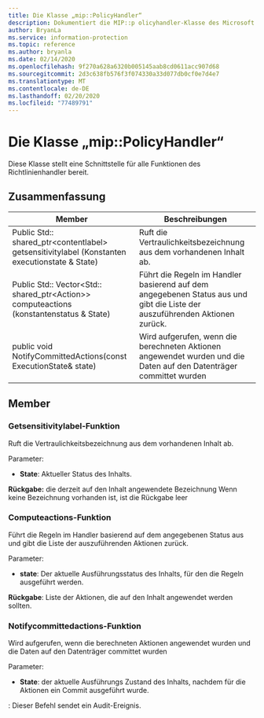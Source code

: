 ```yaml
---
title: Die Klasse „mip::PolicyHandler“
description: Dokumentiert die MIP::p olicyhandler-Klasse des Microsoft Information Protection (MIP) SDK.
author: BryanLa
ms.service: information-protection
ms.topic: reference
ms.author: bryanla
ms.date: 02/14/2020
ms.openlocfilehash: 9f270a628a6320b005145aab8cd0611acc907d68
ms.sourcegitcommit: 2d3c638fb576f3f074330a33d077db0cf0e7d4e7
ms.translationtype: MT
ms.contentlocale: de-DE
ms.lasthandoff: 02/20/2020
ms.locfileid: "77489791"
---
```

# <a name="class-mippolicyhandler"></a>Die Klasse „mip::PolicyHandler“ 
Diese Klasse stellt eine Schnittstelle für alle Funktionen des Richtlinienhandler bereit.
  
## <a name="summary"></a>Zusammenfassung
 Member                        | Beschreibungen                                
--------------------------------|---------------------------------------------
Public Std:: shared_ptr\<contentlabel\> getsensitivitylabel (Konstanten executionstate & State)  |  Ruft die Vertraulichkeitsbezeichnung aus dem vorhandenen Inhalt ab.
Public Std:: Vector\<Std:: shared_ptr\<Action\>\> computeactions (konstantenstatus & State)  |  Führt die Regeln im Handler basierend auf dem angegebenen Status aus und gibt die Liste der auszuführenden Aktionen zurück.
public void NotifyCommittedActions(const ExecutionState& state)  |  Wird aufgerufen, wenn die berechneten Aktionen angewendet wurden und die Daten auf den Datenträger committet wurden
  
## <a name="members"></a>Member
  
### <a name="getsensitivitylabel-function"></a>Getsensitivitylabel-Funktion
Ruft die Vertraulichkeitsbezeichnung aus dem vorhandenen Inhalt ab.

Parameter:  
* **State**: Aktueller Status des Inhalts. 



  
**Rückgabe:** die derzeit auf den Inhalt angewendete Bezeichnung Wenn keine Bezeichnung vorhanden ist, ist die Rückgabe leer
  
### <a name="computeactions-function"></a>Computeactions-Funktion
Führt die Regeln im Handler basierend auf dem angegebenen Status aus und gibt die Liste der auszuführenden Aktionen zurück.

Parameter:  
* **state**: Der aktuelle Ausführungsstatus des Inhalts, für den die Regeln ausgeführt werden. 



  
**Rückgabe**: Liste der Aktionen, die auf den Inhalt angewendet werden sollten.
  
### <a name="notifycommittedactions-function"></a>Notifycommittedactions-Funktion
Wird aufgerufen, wenn die berechneten Aktionen angewendet wurden und die Daten auf den Datenträger committet wurden

Parameter:  
* **State**: der aktuelle Ausführungs Zustand des Inhalts, nachdem für die Aktionen ein Commit ausgeführt wurde. 


: Dieser Befehl sendet ein Audit-Ereignis.